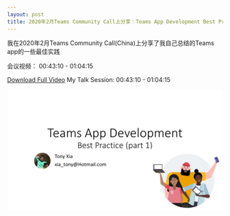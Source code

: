 ```yaml
---
layout: post
title: 2020年2月Teams Community Call上分享：Teams App Development Best Practice (part 1)
---
```


我在2020年2月Teams Community Call(China)上分享了我自己总结的Teams app的一些最佳实践

会议视频： 00:43:10 - 01:04:15

[Download Full Video](https://greatchinaoffice365-my.sharepoint.com/:v:/g/personal/tony_greatchinaoffice365_onmicrosoft_com/EXttcvT5eSpBlwlE7qfwGCIBeRkWWVLpjv350j7kF5XSDg?e=J1FdnV)
My Talk Session: 00:43:10 - 01:04:15

[![Slide](../images/post20200228/001.jpg)](https://greatchinaoffice365-my.sharepoint.com/:v:/g/personal/tony_greatchinaoffice365_onmicrosoft_com/EXttcvT5eSpBlwlE7qfwGCIBeRkWWVLpjv350j7kF5XSDg?e=J1FdnV)
